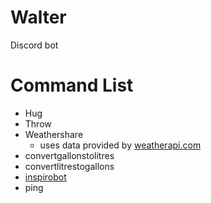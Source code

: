 # Walter
Discord bot

# Command List

- Hug
- Throw
- Weathershare
  - uses data provided by [weatherapi.com](https://www.weatherapi.com/)
- convertgallonstolitres
- convertlitrestogallons
- [inspirobot](https://inspirobot.me/)
- ping

